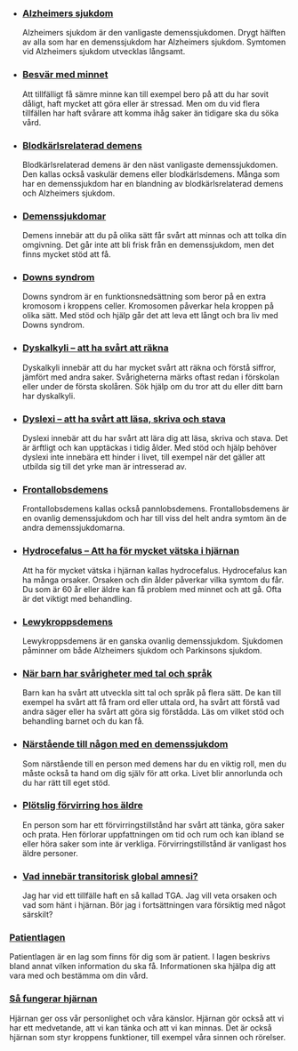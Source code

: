*   ### [Alzheimers sjukdom](https://www.1177.se/sjukdomar--besvar/hjarna-och-nerver/larande-forstaelse-och-minne/demens---alzheimers-sjukdom/)
    
    Alzheimers sjukdom är den vanligaste demenssjukdomen. Drygt hälften av alla som har en demenssjukdom har Alzheimers sjukdom. Symtomen vid Alzheimers sjukdom utvecklas långsamt.
    
*   ### [Besvär med minnet](https://www.1177.se/sjukdomar--besvar/hjarna-och-nerver/larande-forstaelse-och-minne/minnesstorningar/)
    
    Att tillfälligt få sämre minne kan till exempel bero på att du har sovit dåligt, haft mycket att göra eller är stressad. Men om du vid flera tillfällen har haft svårare att komma ihåg saker än tidigare ska du söka vård.
    
*   ### [Blodkärlsrelaterad demens](https://www.1177.se/sjukdomar--besvar/hjarna-och-nerver/larande-forstaelse-och-minne/demens--blodkarlsdemens/)
    
    Blodkärlsrelaterad demens är den näst vanligaste demenssjukdomen. Den kallas också vaskulär demens eller blodkärlsdemens. Många som har en demenssjukdom har en blandning av blodkärlsrelaterad demens och Alzheimers sjukdom.
    
*   ### [Demenssjukdomar](https://www.1177.se/sjukdomar--besvar/hjarna-och-nerver/larande-forstaelse-och-minne/demenssjukdomar/)
    
    Demens innebär att du på olika sätt får svårt att minnas och att tolka din omgivning. Det går inte att bli frisk från en demenssjukdom, men det finns mycket stöd att få.
    
*   ### [Downs syndrom](https://www.1177.se/sjukdomar--besvar/hjarna-och-nerver/larande-forstaelse-och-minne/downs-syndrom/)
    
    Downs syndrom är en funktionsnedsättning som beror på en extra kromosom i kroppens celler. Kromosomen påverkar hela kroppen på olika sätt. Med stöd och hjälp går det att leva ett långt och bra liv med Downs syndrom.
    
*   ### [Dyskalkyli – att ha svårt att räkna](https://www.1177.se/sjukdomar--besvar/hjarna-och-nerver/larande-forstaelse-och-minne/dyskalkyli/)
    
    Dyskalkyli innebär att du har mycket svårt att räkna och förstå siffror, jämfört med andra saker. Svårigheterna märks oftast redan i förskolan eller under de första skolåren. Sök hjälp om du tror att du eller ditt barn har dyskalkyli.
    
*   ### [Dyslexi – att ha svårt att läsa, skriva och stava](https://www.1177.se/sjukdomar--besvar/hjarna-och-nerver/larande-forstaelse-och-minne/dyslexi/)
    
    Dyslexi innebär att du har svårt att lära dig att läsa, skriva och stava. Det är ärftligt och kan upptäckas i tidig ålder. Med stöd och hjälp behöver dyslexi inte innebära ett hinder i livet, till exempel när det gäller att utbilda sig till det yrke man är intresserad av.
    
*   ### [Frontallobsdemens](https://www.1177.se/sjukdomar--besvar/hjarna-och-nerver/larande-forstaelse-och-minne/demens---pannlobsdemens/)
    
    Frontallobsdemens kallas också pannlobsdemens. Frontallobsdemens är en ovanlig demenssjukdom och har till viss del helt andra symtom än de andra demenssjukdomarna.
    
*   ### [Hydrocefalus – Att ha för mycket vätska i hjärnan](https://www.1177.se/sjukdomar--besvar/hjarna-och-nerver/larande-forstaelse-och-minne/hydrocefalus--att-ha-for-mycket-vatska-i-hjarnan/)
    
    Att ha för mycket vätska i hjärnan kallas hydrocefalus. Hydrocefalus kan ha många orsaker. Orsaken och din ålder påverkar vilka symtom du får. Du som är 60 år eller äldre kan få problem med minnet och att gå. Ofta är det viktigt med behandling.
    
*   ### [Lewykroppsdemens](https://www.1177.se/sjukdomar--besvar/hjarna-och-nerver/larande-forstaelse-och-minne/lewy-body-demens/)
    
    Lewykroppsdemens är en ganska ovanlig demenssjukdom. Sjukdomen påminner om både Alzheimers sjukdom och Parkinsons sjukdom.
    
*   ### [När barn har svårigheter med tal och språk](https://www.1177.se/sjukdomar--besvar/hjarna-och-nerver/larande-forstaelse-och-minne/nar-barn-har-svarigheter-med-tal-och-sprak/)
    
    Barn kan ha svårt att utveckla sitt tal och språk på flera sätt. De kan till exempel ha svårt att få fram ord eller uttala ord, ha svårt att förstå vad andra säger eller ha svårt att göra sig förstådda. Läs om vilket stöd och behandling barnet och du kan få.
    
*   ### [Närstående till någon med en demenssjukdom](https://www.1177.se/sjukdomar--besvar/hjarna-och-nerver/larande-forstaelse-och-minne/narstaende-till-nagon-med-en-demenssjukdom/)
    
    Som närstående till en person med demens har du en viktig roll, men du måste också ta hand om dig själv för att orka. Livet blir annorlunda och du har rätt till eget stöd.
    
*   ### [Plötslig förvirring hos äldre](https://www.1177.se/sjukdomar--besvar/hjarna-och-nerver/larande-forstaelse-och-minne/forvirringstillstand-hos-aldre/)
    
    En person som har ett förvirringstillstånd har svårt att tänka, göra saker och prata. Hen förlorar uppfattningen om tid och rum och kan ibland se eller höra saker som inte är verkliga. Förvirringstillstånd är vanligast hos äldre personer.
    
*   ### [Vad innebär transitorisk global amnesi?](https://www.1177.se/sjukdomar--besvar/hjarna-och-nerver/larande-forstaelse-och-minne/vad-innebar-transitorisk-global-amnesi/)
    
    Jag har vid ett tillfälle haft en så kallad TGA. Jag vill veta orsaken och vad som hänt i hjärnan. Bör jag i fortsättningen vara försiktig med något särskilt?
    

### [Patientlagen](https://www.1177.se/sa-fungerar-varden/var-med-och-bestam-om-din-vard/patientlagen/)

Patientlagen är en lag som finns för dig som är patient. I lagen beskrivs bland annat vilken information du ska få. Informationen ska hjälpa dig att vara med och bestämma om din vård.

### [Så fungerar hjärnan](https://www.1177.se/liv--halsa/sa-fungerar-kroppen/sa-fungerar-hjarnan/)

Hjärnan ger oss vår personlighet och våra känslor. Hjärnan gör också att vi har ett medvetande, att vi kan tänka och att vi kan minnas. Det är också hjärnan som styr kroppens funktioner, till exempel våra sinnen och rörelser.